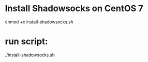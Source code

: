 # Install Shadowsocks on CentOS 7
 chmod +x install-shadowsocks.sh
# run script:
 ./install-shadowsocks.sh
